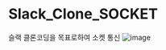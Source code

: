 # Slack_Clone_SOCKET
슬랙 클론코딩을 목표로하여 소켓 통신
![image](https://user-images.githubusercontent.com/79639282/154797043-33d701da-5b88-45a6-9243-4d0774c6b5f6.png)
